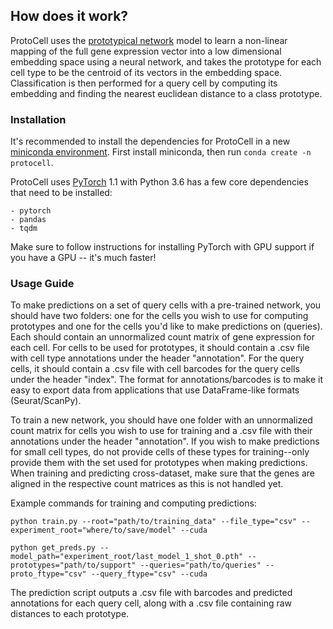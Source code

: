 ## How does it work?

ProtoCell uses the [prototypical network](https://arxiv.org/abs/1703.05175) model to learn a non-linear mapping of the full gene expression vector into a low dimensional embedding space using a neural network, and takes the prototype for each cell type to be the centroid of its vectors in the embedding space. Classification is then performed for a query cell by computing its embedding and finding the nearest euclidean distance to a class prototype.

### Installation

It's recommended to install the dependencies for ProtoCell in a new [miniconda environment](https://docs.conda.io/en/latest/miniconda.html). First install miniconda, then run `conda create -n protocell`.

ProtoCell uses [PyTorch](https://pytorch.org/) 1.1 with Python 3.6 has a few core dependencies that need to be installed:
```
- pytorch
- pandas
- tqdm
```

Make sure to follow instructions for installing PyTorch with GPU support if you have a GPU -- it's much faster!

### Usage Guide

To make predictions on a set of query cells with a pre-trained network, you should have two folders: one for the cells you wish to use for computing prototypes and one for the cells you'd like to make predictions on (queries). Each should contain an unnormalized count matrix of gene expression for each cell. For cells to be used for prototypes, it should contain a .csv file with cell type annotations under the header "annotation". For the query cells, it should contain a .csv file with cell barcodes for the query cells under the header "index". The format for annotations/barcodes is to make it easy to export data from applications that use DataFrame-like formats (Seurat/ScanPy).

To train a new network, you should have one folder with an unnormalized count matrix for cells you wish to use for training and a .csv file with their annotations under the header "annotation". If you wish to make predictions for small cell types, do not provide cells of these types for training--only provide them with the set used for prototypes when making predictions. When training and predicting cross-dataset, make sure that the genes are aligned in the respective count matrices as this is not handled yet.

Example commands for training and computing predictions:

```
python train.py --root="path/to/training_data" --file_type="csv" --experiment_root="where/to/save/model" --cuda
```

```
python get_preds.py --model_path="experiment_root/last_model_1_shot_0.pth" --prototypes="path/to/support" --queries="path/to/queries" --proto_ftype="csv" --query_ftype="csv" --cuda
```

The prediction script outputs a .csv file with barcodes and predicted annotations for each query cell, along with a .csv file containing raw distances to each prototype.
